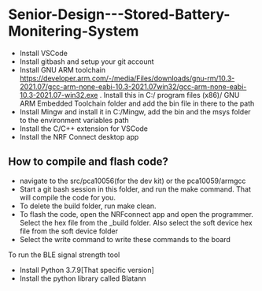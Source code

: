 # Senior-Design---Stored-Battery-Monitering-System
* Install VSCode
* Install gitbash and setup your git account
* Install GNU ARM toolchain https://developer.arm.com/-/media/Files/downloads/gnu-rm/10.3-2021.07/gcc-arm-none-eabi-10.3-2021.07win32/gcc-arm-none-eabi-10.3-2021.07-win32.exe . Install this in C:/ program files (x86)/ GNU ARM Embedded Toolchain folder and add the bin file in there to the path
* Install Mingw and install it in C:/Mingw, add the bin and the msys folder to the environment variables path
* Install the C/C++ extension for VSCode
* Install the NRF Connect desktop app

## How to compile and flash code?
* navigate to the src/pca10056(for the dev kit) or the pca10059/armgcc
* Start a git bash session in this folder, and run the make command. That will compile the code for you.
* To delete the build folder, run make clean.
* To flash the code, open the NRFconnect app and open the programmer. Select the hex file from the _build folder. Also select the soft device hex file from the soft device folder
* Select the write command to write these commands to the board


To run the BLE signal strength tool
* Install Python 3.7.9[That specific version]
* Install the python library called Blatann

